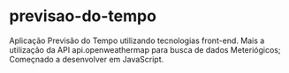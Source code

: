 # previsao-do-tempo
 Aplicação Previsão do Tempo utilizando tecnologias front-end. 
 Mais a utilização da API api.openweathermap para busca de dados Meteriógicos;
 Começnado a desenvolver em JavaScript. 
